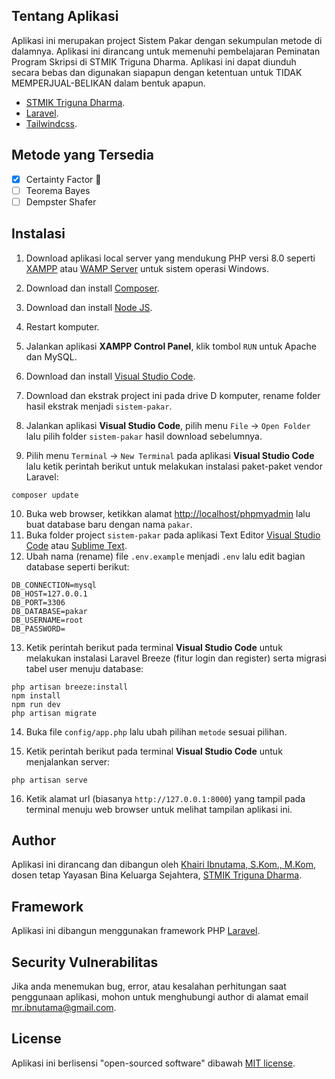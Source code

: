 ## Tentang Aplikasi

Aplikasi ini merupakan project Sistem Pakar dengan sekumpulan metode di dalamnya. Aplikasi ini dirancang untuk memenuhi pembelajaran Peminatan Program Skripsi di STMIK Triguna Dharma. Aplikasi ini dapat diunduh secara bebas dan digunakan siapapun dengan ketentuan untuk TIDAK MEMPERJUAL-BELIKAN dalam bentuk apapun.

-   [STMIK Triguna Dharma](https://www.trigunadharma.ac.id).
-   [Laravel](https://laravel.com).
-   [Tailwindcss](https://tailwindcss.com/).

## Metode yang Tersedia

-   [x] Certainty Factor :tada:
-   [ ] Teorema Bayes
-   [ ] Dempster Shafer

## Instalasi

1. Download aplikasi local server yang mendukung PHP versi 8.0 seperti [XAMPP](https://www.apachefriends.org/download.html) atau [WAMP Server](https://www.wampserver.com/en/download-wampserver-64bits/) untuk sistem operasi Windows.

2. Download dan install [Composer](https://getcomposer.org/Composer-Setup.exe).
3. Download dan install [Node JS](https://nodejs.org/en/download/).
4. Restart komputer.
5. Jalankan aplikasi **XAMPP Control Panel**, klik tombol `RUN` untuk Apache dan MySQL.
6. Download dan install [Visual Studio Code](https://code.visualstudio.com/Download).
7. Download dan ekstrak project ini pada drive D komputer, rename folder hasil ekstrak menjadi `sistem-pakar`.
8. Jalankan aplikasi **Visual Studio Code**, pilih menu `File` -> `Open Folder` lalu pilih folder `sistem-pakar` hasil download sebelumnya.
9. Pilih menu `Terminal` -> `New Terminal` pada aplikasi **Visual Studio Code** lalu ketik perintah berikut untuk melakukan instalasi paket-paket vendor Laravel:

```
composer update
```

10. Buka web browser, ketikkan alamat [http://localhost/phpmyadmin](http://localhost/phpmyadmin) lalu buat database baru dengan nama `pakar`.
11. Buka folder project `sistem-pakar` pada aplikasi Text Editor [Visual Studio Code](https://code.visualstudio.com/Download) atau [Sublime Text](https://www.sublimetext.com/download).
12. Ubah nama (rename) file `.env.example` menjadi `.env` lalu edit bagian database seperti berikut:

```
DB_CONNECTION=mysql
DB_HOST=127.0.0.1
DB_PORT=3306
DB_DATABASE=pakar
DB_USERNAME=root
DB_PASSWORD=
```

13. Ketik perintah berikut pada terminal **Visual Studio Code** untuk melakukan instalasi Laravel Breeze (fitur login dan register) serta migrasi tabel user menuju database:

```
php artisan breeze:install
npm install
npm run dev
php artisan migrate
```

14. Buka file `config/app.php` lalu ubah pilihan `metode` sesuai pilihan.

15. Ketik perintah berikut pada terminal **Visual Studio Code** untuk menjalankan server:

```
php artisan serve
```

16. Ketik alamat url (biasanya `http://127.0.0.1:8000`) yang tampil pada terminal menuju web browser untuk melihat tampilan aplikasi ini.

## Author

Aplikasi ini dirancang dan dibangun oleh [Khairi Ibnutama, S.Kom., M.Kom](https://kaitama.dev), dosen tetap Yayasan Bina Keluarga Sejahtera, [STMIK Triguna Dharma](https://www.trigunadharma.ac.id).

## Framework

Aplikasi ini dibangun menggunakan framework PHP [Laravel](https://laravel.com).

## Security Vulnerabilitas

Jika anda menemukan bug, error, atau kesalahan perhitungan saat penggunaan aplikasi, mohon untuk menghubungi author di alamat email [mr.ibnutama@gmail.com](mailto:mr.ibnutama@gmail.com).

## License

Aplikasi ini berlisensi "open-sourced software" dibawah [MIT license](https://opensource.org/licenses/MIT).
